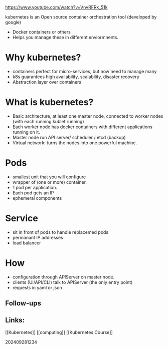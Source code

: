 https://www.youtube.com/watch?v=VnvRFRk_51k

kubernetes is an Open source container orchestration tool (developed by google)
- Docker containers or others
- Helps you manage these in different enviormnents. 

# Why kubernetes?
- containers perfect for micro-services, but now need to manage many
- k8s guarantees high availability, scalability, disaster recovery
- Abstraction layer over containers

# What is kubernetes?
- Basic architecture, at least one master node, connected to worker nodes (with each running kublet running) 
- Each worker node has docker containers with different applications running on it.
- Master node run API server/ scheduler / etcd (backup) 
- Virtual network: turns the nodes into one powerful machine.


# Pods
- smallest unit that you will configure
- wrapper of (one or more) container. 
- 1 pod per application. 
- Each pod gets an IP
- ephemeral components 


# Service
- sit in front of pods to handle replacemed pods
- permanant IP addresses
- load balancer

# How 
- configuration through APIServer on master node.
- clients (UI/API/CLI) talk to APIServer (the only entry point) 
- requests in yaml or json


## Follow-ups


## Links: 
[[Kubernetes]]
[[computing]]
[[Kubernetes Course]]



202409281234
